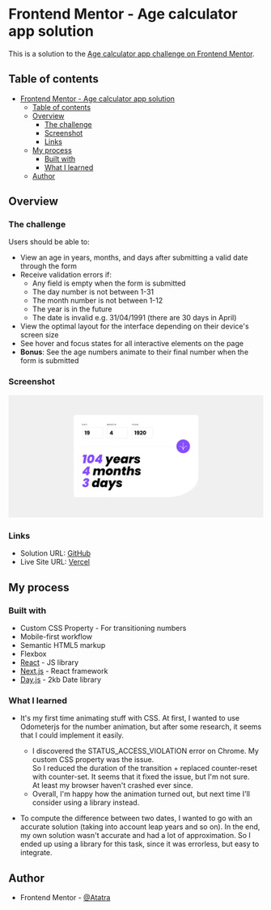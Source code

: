 # Frontend Mentor - Age calculator app solution

This is a solution to the [Age calculator app challenge on Frontend Mentor](https://www.frontendmentor.io/challenges/age-calculator-app-dF9DFFpj-Q).

## Table of contents

- [Frontend Mentor - Age calculator app solution](#frontend-mentor---age-calculator-app-solution)
  - [Table of contents](#table-of-contents)
  - [Overview](#overview)
    - [The challenge](#the-challenge)
    - [Screenshot](#screenshot)
    - [Links](#links)
  - [My process](#my-process)
    - [Built with](#built-with)
    - [What I learned](#what-i-learned)
  - [Author](#author)

## Overview

### The challenge

Users should be able to:

- View an age in years, months, and days after submitting a valid date through the form
- Receive validation errors if:
  - Any field is empty when the form is submitted
  - The day number is not between 1-31
  - The month number is not between 1-12
  - The year is in the future
  - The date is invalid e.g. 31/04/1991 (there are 30 days in April)
- View the optimal layout for the interface depending on their device's screen size
- See hover and focus states for all interactive elements on the page
- **Bonus**: See the age numbers animate to their final number when the form is submitted

### Screenshot

![Desktop screenshot](./docs/screens/desktop.png)

### Links

- Solution URL: [GitHub](https://github.com/Atatra/age-calculator-app)
- Live Site URL: [Vercel](https://age-calculator-app-six-gamma.vercel.app)

## My process

### Built with

- Custom CSS Property - For transitioning numbers
- Mobile-first workflow
- Semantic HTML5 markup
- Flexbox
- [React](https://reactjs.org/) - JS library
- [Next.js](https://nextjs.org/) - React framework
- [Day.js](https://day.js.org/) - 2kb Date library

### What I learned

- It's my first time animating stuff with CSS. At first, I wanted to use Odometerjs for the number animation, but after some research, it seems that I could implement it easily.

  - I discovered the STATUS_ACCESS_VIOLATION error on Chrome. My custom CSS property was the issue. <br />So I reduced the duration of the transition + replaced counter-reset with counter-set. It seems that it fixed the issue, but I'm not sure. <br/> At least my browser haven't crashed ever since.
  - Overall, I'm happy how the animation turned out, but next time I'll consider using a library instead.

- To compute the difference between two dates, I wanted to go with an accurate solution (taking into account leap years and so on). In the end, my own solution wasn't accurate and had a lot of approximation. So I ended up using a library for this task, since it was errorless, but easy to integrate.

## Author

- Frontend Mentor - [@Atatra](https://www.frontendmentor.io/profile/Atatra)
